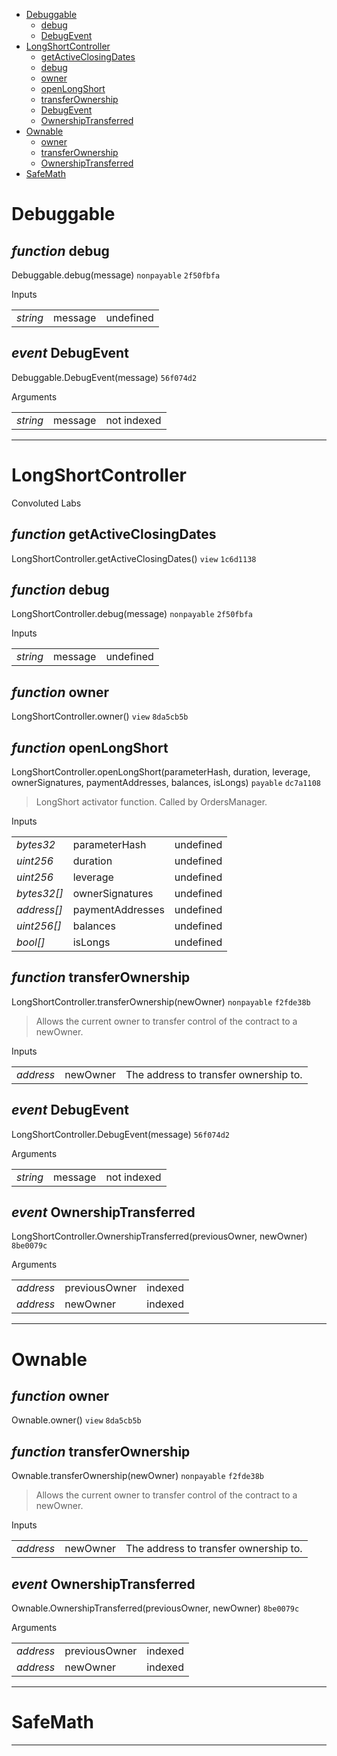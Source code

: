 * [Debuggable](#debuggable)
  * [debug](#function-debug)
  * [DebugEvent](#event-debugevent)
* [LongShortController](#longshortcontroller)
  * [getActiveClosingDates](#function-getactiveclosingdates)
  * [debug](#function-debug)
  * [owner](#function-owner)
  * [openLongShort](#function-openlongshort)
  * [transferOwnership](#function-transferownership)
  * [DebugEvent](#event-debugevent)
  * [OwnershipTransferred](#event-ownershiptransferred)
* [Ownable](#ownable)
  * [owner](#function-owner)
  * [transferOwnership](#function-transferownership)
  * [OwnershipTransferred](#event-ownershiptransferred)
* [SafeMath](#safemath)

# Debuggable


## *function* debug

Debuggable.debug(message) `nonpayable` `2f50fbfa`


Inputs

| | | |
|-|-|-|
| *string* | message | undefined |

## *event* DebugEvent

Debuggable.DebugEvent(message) `56f074d2`

Arguments

| | | |
|-|-|-|
| *string* | message | not indexed |


---
# LongShortController

Convoluted Labs

## *function* getActiveClosingDates

LongShortController.getActiveClosingDates() `view` `1c6d1138`





## *function* debug

LongShortController.debug(message) `nonpayable` `2f50fbfa`


Inputs

| | | |
|-|-|-|
| *string* | message | undefined |


## *function* owner

LongShortController.owner() `view` `8da5cb5b`





## *function* openLongShort

LongShortController.openLongShort(parameterHash, duration, leverage, ownerSignatures, paymentAddresses, balances, isLongs) `payable` `dc7a1108`

> LongShort activator function. Called by OrdersManager.

Inputs

| | | |
|-|-|-|
| *bytes32* | parameterHash | undefined |
| *uint256* | duration | undefined |
| *uint256* | leverage | undefined |
| *bytes32[]* | ownerSignatures | undefined |
| *address[]* | paymentAddresses | undefined |
| *uint256[]* | balances | undefined |
| *bool[]* | isLongs | undefined |


## *function* transferOwnership

LongShortController.transferOwnership(newOwner) `nonpayable` `f2fde38b`

> Allows the current owner to transfer control of the contract to a newOwner.

Inputs

| | | |
|-|-|-|
| *address* | newOwner | The address to transfer ownership to. |

## *event* DebugEvent

LongShortController.DebugEvent(message) `56f074d2`

Arguments

| | | |
|-|-|-|
| *string* | message | not indexed |

## *event* OwnershipTransferred

LongShortController.OwnershipTransferred(previousOwner, newOwner) `8be0079c`

Arguments

| | | |
|-|-|-|
| *address* | previousOwner | indexed |
| *address* | newOwner | indexed |


---
# Ownable


## *function* owner

Ownable.owner() `view` `8da5cb5b`





## *function* transferOwnership

Ownable.transferOwnership(newOwner) `nonpayable` `f2fde38b`

> Allows the current owner to transfer control of the contract to a newOwner.

Inputs

| | | |
|-|-|-|
| *address* | newOwner | The address to transfer ownership to. |


## *event* OwnershipTransferred

Ownable.OwnershipTransferred(previousOwner, newOwner) `8be0079c`

Arguments

| | | |
|-|-|-|
| *address* | previousOwner | indexed |
| *address* | newOwner | indexed |


---
# SafeMath


---